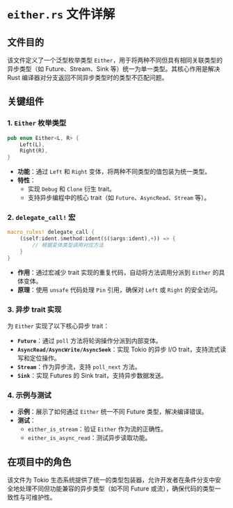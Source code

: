 # `either.rs` 文件详解

## 文件目的
该文件定义了一个泛型枚举类型 `Either`，用于将两种不同但具有相同关联类型的异步类型（如 Future、Stream、Sink 等）统一为单一类型。其核心作用是解决 Rust 编译器对分支返回不同异步类型时的类型不匹配问题。

## 关键组件

### 1. `Either` 枚举类型
```rust
pub enum Either<L, R> {
    Left(L),
    Right(R),
}
```
- **功能**：通过 `Left` 和 `Right` 变体，将两种不同类型的值包装为统一类型。
- **特性**：
  - 实现 `Debug` 和 `Clone` 衍生 trait。
  - 支持异步编程中的核心 trait（如 `Future`、`AsyncRead`、`Stream` 等）。

### 2. `delegate_call!` 宏
```rust
macro_rules! delegate_call {
    ($self:ident.$method:ident($($args:ident),+)) => {
        // 根据变体类型调用对应方法
    }
}
```
- **作用**：通过宏减少 trait 实现的重复代码，自动将方法调用分派到 `Either` 的具体变体。
- **原理**：使用 `unsafe` 代码处理 `Pin` 引用，确保对 `Left` 或 `Right` 的安全访问。

### 3. 异步 trait 实现
为 `Either` 实现了以下核心异步 trait：
- **`Future`**：通过 `poll` 方法将轮询操作分派到内部变体。
- **`AsyncRead/AsyncWrite/AsyncSeek`**：实现 Tokio 的异步 I/O trait，支持流式读写和定位操作。
- **`Stream`**：作为异步流，支持 `poll_next` 方法。
- **`Sink`**：实现 Futures 的 Sink trait，支持异步数据发送。

### 4. 示例与测试
- **示例**：展示了如何通过 `Either` 统一不同 Future 类型，解决编译错误。
- **测试**：
  - `either_is_stream`：验证 `Either` 作为流的正确性。
  - `either_is_async_read`：测试异步读取功能。

## 在项目中的角色
该文件为 Tokio 生态系统提供了统一的类型包装器，允许开发者在条件分支中安全地处理不同但功能兼容的异步类型（如不同 Future 或流），确保代码的类型一致性与可维护性。
